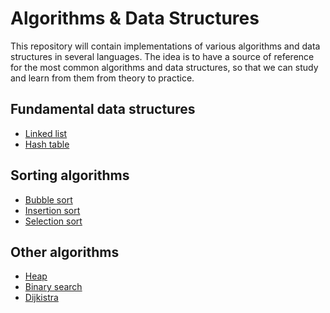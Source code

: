 # Algorithms & Data Structures

This repository will contain implementations of various algorithms and data structures in several languages.
The idea is to have a source of reference for the most common algorithms and data structures, so that we can study and learn from them from theory to practice.


## Fundamental data structures
- [Linked list](https://github.com/NelsonBN/algorithms-data-structures-linked-list)
- [Hash table](https://github.com/NelsonBN/algorithms-data-structures-hashtable)


## Sorting algorithms

- [Bubble sort](https://github.com/NelsonBN/algorithms-data-structures-bubble-sort)
- [Insertion sort](https://github.com/NelsonBN/algorithms-data-structures-insertion-sort)
- [Selection sort](https://github.com/NelsonBN/algorithms-data-structures-selection-sort)


## Other algorithms

- [Heap](https://github.com/NelsonBN/algorithms-data-structures-heap)
- [Binary search](https://github.com/NelsonBN/algorithms-data-structures-binary-search)
- [Dijkistra](https://github.com/NelsonBN/algorithms-data-structures-dijkistra)
